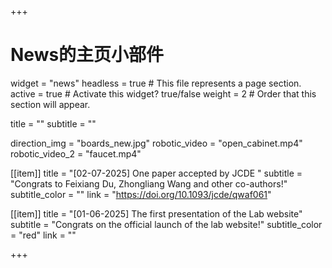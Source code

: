 +++
# News的主页小部件
widget = "news"
headless = true  # This file represents a page section.
active = true  # Activate this widget? true/false
weight = 2  # Order that this section will appear.

title = ""
subtitle = ""



direction_img = "boards_new.jpg"
robotic_video = "open_cabinet.mp4"
robotic_video_2 = "faucet.mp4"


[[item]]
    title = "[02-07-2025] One paper accepted by JCDE "
    subtitle = "Congrats to Feixiang Du, Zhongliang Wang and other co-authors!"
    subtitle_color = ""
    link = "https://doi.org/10.1093/jcde/qwaf061"

[[item]]
    title = "[01-06-2025] The first presentation of the Lab website"
    subtitle = "Congrats on the official launch of the lab  website!"
    subtitle_color = "red"
    link = ""

+++
